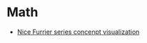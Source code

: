 Math
================

- [Nice Furrier series concenpt visualization](http://bilimneguzellan.net/en/purrier-series-meow-and-making-images-speak/)
